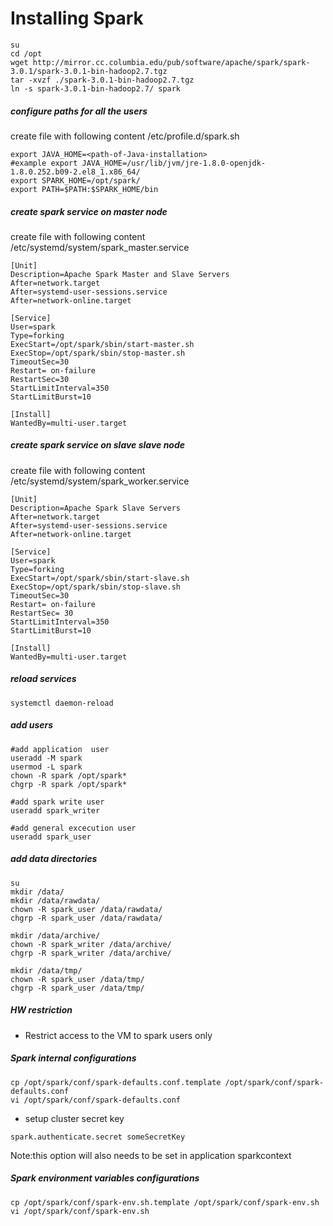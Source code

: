 <H1>Installing Spark</H1>

```
su 
cd /opt
wget http://mirror.cc.columbia.edu/pub/software/apache/spark/spark-3.0.1/spark-3.0.1-bin-hadoop2.7.tgz
tar -xvzf ./spark-3.0.1-bin-hadoop2.7.tgz
ln -s spark-3.0.1-bin-hadoop2.7/ spark
```

<H5>configure paths for all the users</H5>
create file with following content /etc/profile.d/spark.sh

```
export JAVA_HOME=<path-of-Java-installation>
#example export JAVA_HOME=/usr/lib/jvm/jre-1.8.0-openjdk-1.8.0.252.b09-2.el8_1.x86_64/
export SPARK_HOME=/opt/spark/
export PATH=$PATH:$SPARK_HOME/bin
```

<H5>create spark service on master node</H5>
create file with following content /etc/systemd/system/spark_master.service

```
[Unit]
Description=Apache Spark Master and Slave Servers
After=network.target
After=systemd-user-sessions.service
After=network-online.target
 
[Service]
User=spark
Type=forking
ExecStart=/opt/spark/sbin/start-master.sh
ExecStop=/opt/spark/sbin/stop-master.sh
TimeoutSec=30
Restart= on-failure
RestartSec=30
StartLimitInterval=350
StartLimitBurst=10
 
[Install]
WantedBy=multi-user.target
```

<H5>create spark service on slave slave node</H5>
create file with following content /etc/systemd/system/spark_worker.service

```
[Unit]
Description=Apache Spark Slave Servers
After=network.target
After=systemd-user-sessions.service
After=network-online.target
 
[Service]
User=spark
Type=forking
ExecStart=/opt/spark/sbin/start-slave.sh
ExecStop=/opt/spark/sbin/stop-slave.sh
TimeoutSec=30
Restart= on-failure
RestartSec= 30
StartLimitInterval=350
StartLimitBurst=10
 
[Install]
WantedBy=multi-user.target
```

<H5>reload services</H5>

```
systemctl daemon-reload
```

<H5>add users</H5>

```
#add application  user
useradd -M spark
usermod -L spark
chown -R spark /opt/spark*
chgrp -R spark /opt/spark*

#add spark write user
useradd spark_writer

#add general excecution user
useradd spark_user
```

<H5>add data directories</H5>

```
su
mkdir /data/
mkdir /data/rawdata/
chown -R spark_user /data/rawdata/
chgrp -R spark_user /data/rawdata/

mkdir /data/archive/
chown -R spark_writer /data/archive/
chgrp -R spark_writer /data/archive/

mkdir /data/tmp/
chown -R spark_user /data/tmp/
chgrp -R spark_user /data/tmp/
```

<H5>HW restriction</H5>

* Restrict access to the VM to spark users only

<H5>Spark internal configurations</H5>

```
cp /opt/spark/conf/spark-defaults.conf.template /opt/spark/conf/spark-defaults.conf
vi /opt/spark/conf/spark-defaults.conf
```

* setup cluster secret key

```
spark.authenticate.secret someSecretKey
```
Note:this option will also needs to be set in application sparkcontext 

<H5>Spark environment variables configurations</H5>

```
cp /opt/spark/conf/spark-env.sh.template /opt/spark/conf/spark-env.sh
vi /opt/spark/conf/spark-env.sh
```
